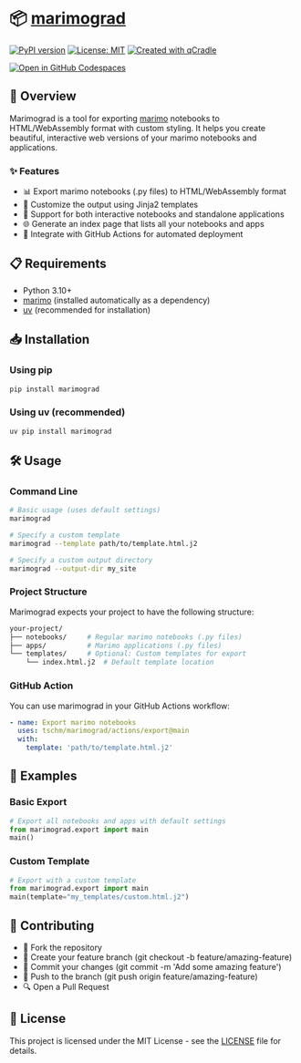 # 📦 [marimograd](https://tschm.github.io/marimograd/book)

[![PyPI version](https://badge.fury.io/py/marimograd.svg)](https://badge.fury.io/py/marimograd)
[![License: MIT](https://img.shields.io/badge/License-MIT-yellow.svg)](LICENSE.txt)
[![Created with qCradle](https://img.shields.io/badge/Created%20with-qCradle-blue?style=flat-square)](https://github.com/tschm/package)

[![Open in GitHub Codespaces](https://github.com/codespaces/badge.svg)](https://codespaces.new/tschm/marimograd)

## 🚀 Overview

Marimograd is a tool for exporting [marimo](https://marimo.io) notebooks
to HTML/WebAssembly format with custom styling. It helps you create beautiful,
interactive web versions of your marimo notebooks and applications.

### ✨ Features

- 📊 Export marimo notebooks (.py files) to HTML/WebAssembly format
- 🎨 Customize the output using Jinja2 templates
- 📱 Support for both interactive notebooks and standalone applications
- 🌐 Generate an index page that lists all your notebooks and apps
- 🔄 Integrate with GitHub Actions for automated deployment

## 📋 Requirements

- Python 3.10+
- [marimo](https://marimo.io) (installed automatically as a dependency)
- [uv](https://github.com/astral-sh/uv) (recommended for installation)

## 📥 Installation

### Using pip

```bash
pip install marimograd
```

### Using uv (recommended)

```bash
uv pip install marimograd
```

## 🛠️ Usage

### Command Line

```bash
# Basic usage (uses default settings)
marimograd

# Specify a custom template
marimograd --template path/to/template.html.j2

# Specify a custom output directory
marimograd --output-dir my_site
```

### Project Structure

Marimograd expects your project to have the following structure:

```bash
your-project/
├── notebooks/     # Regular marimo notebooks (.py files)
├── apps/          # Marimo applications (.py files)
└── templates/     # Optional: Custom templates for export
    └── index.html.j2  # Default template location
```

### GitHub Action

You can use marimograd in your GitHub Actions workflow:

```yaml
- name: Export marimo notebooks
  uses: tschm/marimograd/actions/export@main
  with:
    template: 'path/to/template.html.j2'
```

## 🧩 Examples

### Basic Export

```python
# Export all notebooks and apps with default settings
from marimograd.export import main
main()
```

### Custom Template

```python
# Export with a custom template
from marimograd.export import main
main(template="my_templates/custom.html.j2")
```

## 👥 Contributing

- 🍴 Fork the repository
- 🌿 Create your feature branch (git checkout -b feature/amazing-feature)
- 💾 Commit your changes (git commit -m 'Add some amazing feature')
- 🚢 Push to the branch (git push origin feature/amazing-feature)
- 🔍 Open a Pull Request

## 📄 License

This project is licensed under the MIT License - see the [LICENSE](LICENSE) file
for details.
